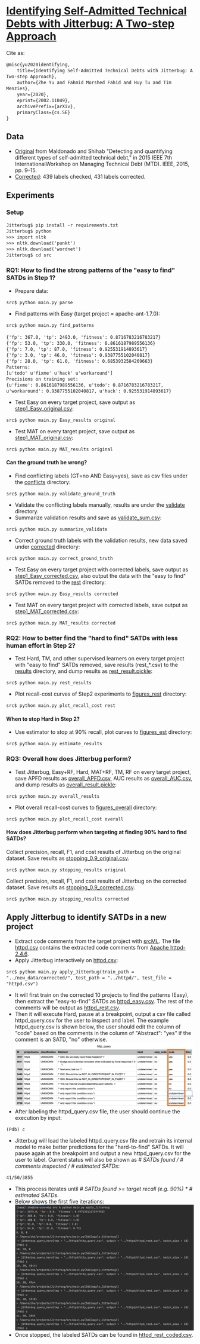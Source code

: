 # [Identifying Self-Admitted Technical Debts with Jitterbug: A Two-step Approach](https://arxiv.org/abs/2002.11049)

Cite as:
``` 
@misc{yu2020identifying,
    title={Identifying Self-Admitted Technical Debts with Jitterbug: A Two-step Approach},
    author={Zhe Yu and Fahmid Morshed Fahid and Huy Tu and Tim Menzies},
    year={2020},
    eprint={2002.11049},
    archivePrefix={arXiv},
    primaryClass={cs.SE}
}
```

## Data
 - [Original](https://github.com/ai-se/tech-debt/tree/master/data) from Maldonado and Shihab "Detecting and quantifying different types of self-admitted  technical  debt," in 2015 IEEE 7th InternationalWorkshop on Managing Technical Debt (MTD). IEEE, 2015, pp. 9–15.
 - [Corrected](https://github.com/ai-se/tech-debt/tree/master/new_data/corrected): 439 labels checked, 431 labels corrected.
 
## Experiments
### Setup
```
Jitterbug$ pip install -r requirements.txt
Jitterbug$ python
>>> import nltk
>>> nltk.download('punkt')
>>> nltk.download('wordnet')
Jitterbug$ cd src
```
### RQ1: How to find the strong patterns of the "easy to find" SATDs in Step 1?
 - Prepare data:
 ```
 src$ python main.py parse
 ```
 - Find patterns with Easy (target project = apache-ant-1.7.0):
 ```
 src$ python main.py find_patterns
 
 {'fp': 367.0, 'tp': 2493.0, 'fitness': 0.8716783216783217}
 {'fp': 53.0, 'tp': 330.0, 'fitness': 0.8616187989556136}
 {'fp': 7.0, 'tp': 87.0, 'fitness': 0.925531914893617}
 {'fp': 3.0, 'tp': 46.0, 'fitness': 0.9387755102040817}
 {'fp': 28.0, 'tp': 61.0, 'fitness': 0.6853932584269663}
 Patterns:
 [u'todo' u'fixme' u'hack' u'workaround']
 Precisions on training set:
 {u'fixme': 0.8616187989556136, u'todo': 0.8716783216783217, u'workaround': 0.9387755102040817, u'hack': 0.925531914893617}
 ```
 - Test Easy on every target project, save output as [step1_Easy_original.csv](https://github.com/ai-se/tech-debt/tree/master/results/step1_Easy_original.csv):
 ```
 src$ python main.py Easy_results original
 ```
 - Test MAT on every target project, save output as [step1_MAT_original.csv](https://github.com/ai-se/tech-debt/tree/master/results/step1_MAT_original.csv):
 ```
 src$ python main.py MAT_results original
 ```
#### Can the ground truth be wrong?
 - Find conflicting labels (GT=no AND Easy=yes), save as csv files under the [conflicts](https://github.com/ai-se/tech-debt/tree/master/new_data/conflicts) directory:
 ```
 src$ python main.py validate_ground_truth
 ```
 - Validate the conflicting labels manually, results are under the [validate](https://github.com/ai-se/tech-debt/tree/master/new_data/validate) directory.
 - Summarize validation results and save as [validate_sum.csv](https://github.com/ai-se/tech-debt/tree/master/results/validate_sum.csv):
 ```
 src$ python main.py summarize_validate
 ```
 - Correct ground truth labels with the validation results, new data saved under [corrected](https://github.com/ai-se/tech-debt/tree/master/new_data/corrected) directory:
 ```
 src$ python main.py correct_ground_truth
 ```
 - Test Easy on every target project with corrected labels, save output as [step1_Easy_corrected.csv](https://github.com/ai-se/tech-debt/tree/master/results/step1_Easy_corrected.csv), also output the data with the "easy to find" SATDs removed to the [rest](https://github.com/ai-se/tech-debt/tree/master/new_data/rest) directory:
 ```
 src$ python main.py Easy_results corrected
 ```
 - Test MAT on every target project with corrected labels, save output as [step1_MAT_corrected.csv](https://github.com/ai-se/tech-debt/tree/master/results/step1_MAT_corrected.csv):
 ```
 src$ python main.py MAT_results corrected
 ```
### RQ2: How to better find the "hard to find" SATDs with less human effort in Step 2?
 - Test Hard, TM, and other supervised learners on every target project with "easy to find" SATDs removed, save results (rest_\*.csv) to the [results](https://github.com/ai-se/tech-debt/tree/master/results/) directory, and dump results as [rest_result.pickle](https://github.com/ai-se/tech-debt/tree/master/dump/rest_result.pickle):
 ```
 src$ python main.py rest_results
 ```
 - Plot recall-cost curves of Step2 experiments to [figures_rest](https://github.com/ai-se/tech-debt/tree/master/figures_rest) directory:
 ```
 src$ python main.py plot_recall_cost rest
 ```
#### When to stop Hard in Step 2?
 - Use estimator to stop at 90% recall, plot curves to [figures_est](https://github.com/ai-se/tech-debt/tree/master/figures_est) directory:
 ```
 src$ python main.py estimate_results
 ```
### RQ3: Overall how does Jitterbug perform?
 - Test Jitterbug, Easy+RF, Hard, MAT+RF, TM, RF on every target project, save APFD results as [overall_APFD.csv](https://github.com/ai-se/tech-debt/tree/master/results/overall_APFD.csv), AUC results as [overall_AUC.csv](https://github.com/ai-se/tech-debt/tree/master/results/overall_AUC.csv), and dump results as [overall_result.pickle](https://github.com/ai-se/tech-debt/tree/master/dump/overall_result.pickle):
 ```
 src$ python main.py overall_results
 ```
 - Plot overall recall-cost curves to [figures_overall](https://github.com/ai-se/tech-debt/tree/master/figures_overall) directory:
 ```
 src$ python main.py plot_recall_cost overall
 ```
#### How does Jitterbug perform when targeting at finding 90% hard to find SATDs?
Collect precision, recall, F1, and cost results of Jitterbug on the original dataset. Save results as [stopping_0.9_original.csv](https://github.com/ai-se/Jitterbug/blob/master/results/stopping_0.9_original.csv).
 ```
 src$ python main.py stopping_results original
 ```
Collect precision, recall, F1, and cost results of Jitterbug on the corrected dataset. Save results as [stopping_0.9_corrected.csv](https://github.com/ai-se/Jitterbug/blob/master/results/stopping_0.9_corrected.csv).
 ```
 src$ python main.py stopping_results corrected
 ```
 
 
## Apply Jitterbug to identify SATDs in a new project
 - Extract code comments from the target project with [srcML](https://www.srcml.org/). The file [httpd.csv](https://github.com/ai-se/Jitterbug/blob/master/httpd/httpd.csv) contains the extracted code comments from [Apache httpd-2.4.6](https://archive.apache.org/dist/httpd/httpd-2.4.6.tar.gz).
 - Apply Jitterbug interactively on [httpd.csv](https://github.com/ai-se/Jitterbug/blob/master/httpd/httpd.csv):
 ```
 src$ python main.py apply_Jitterbug(train_path = "../new_data/corrected/", test_path = "../httpd/", test_file = "httpd.csv")
 ```
 - It will first train on the corrected 10 projects to find the patterns (Easy), then extract the "easy-to-find" SATDs as [httpd_easy.csv](https://github.com/ai-se/Jitterbug/blob/master/httpd/httpd_easy.csv). The rest of the comments will be output as [httpd_rest.csv](https://github.com/ai-se/Jitterbug/blob/master/httpd/httpd_rest.csv).
 - Then it will execute Hard, pause at a breakpoint, output a csv file called httpd_query.csv for the user to inspect and label. The example httpd_query.csv is shown below, the user should edit the column of "code" based on the comments in the column of "Abstract": "yes" if the comment is an SATD, "no" otherwise.
 ![](https://github.com/ai-se/Jitterbug/blob/master/img/query.png?raw=yes)
 - After labeling the httpd_query.csv file, the user should continue the execution by input:
 ```
 (Pdb) c
 ```
 - Jitterbug will load the labeled httpd_query.csv file and retrain its internal model to make better predictions for the "hard-to-find" SATDs. It will pause again at the breakpoint and output a new httpd_query.csv for the user to label. Current status will also be shown as *# SATDs found / # comments inspected / # estimated SATDs*:
 ```
 41/50/3855
 ```
 - This process iterates until *# SATDs found >= target recall (e.g. 90%) \* # estimated SATDs*.
 - Below shows the first five iterations:
 ![](https://github.com/ai-se/Jitterbug/blob/master/img/apply.png?raw=yes)
 - Once stopped, the labeled SATDs can be found in [httpd_rest_coded.csv](https://github.com/ai-se/Jitterbug/blob/master/httpd/httpd_rest_coded.csv).
